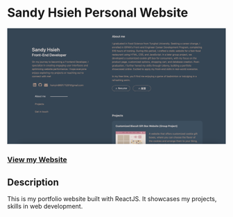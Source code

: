 # Sandy Hsieh Personal Website
![Resume Picture](portfolio.png?raw=true "Resume Picture")
### <a href="https://sandy-hsieh.up.railway.app">View my Website</a>

## Description
This is my portfolio website built with ReactJS. It showcases my projects, skills in web development.
